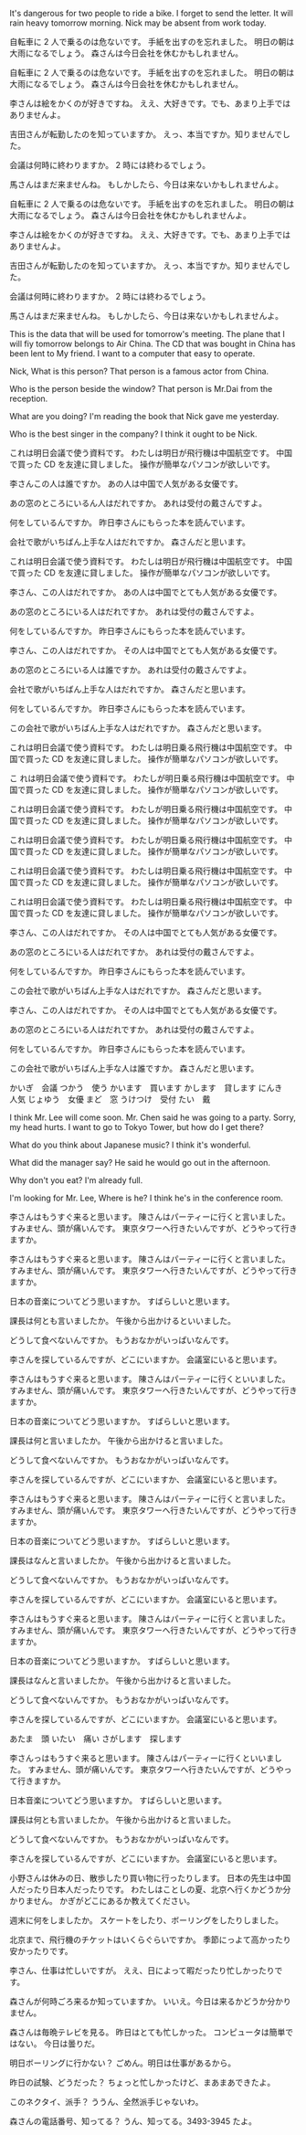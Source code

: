 It's dangerous for two people to ride a bike.
I forget to send the letter.
It will rain heavy tomorrow morning.
Nick may be absent from work today.

自転車に 2 人で乗るのは危ないです。
手紙を出すのを忘れました。
明日の朝は大雨になるでしょう。
森さんは今日会社を休むかもしれません。

自転車に 2 人で乗るのは危ないです。
手紙を出すのを忘れました。
明日の朝は大雨になるでしょう。
森さんは今日会社を休むかもしれません。

李さんは絵をかくのが好きですね。
ええ、大好きです。でも、あまり上手ではありませんよ。

吉田さんが転勤したのを知っていますか。
えっ、本当ですか。知りませんでした。

会議は何時に終わりますか。
2 時には終わるでしょう。

馬さんはまだ来ませんね。
もしかしたら、今日は来ないかもしれませんよ。

自転車に 2 人で乗るのは危ないです。
手紙を出すのを忘れました。
明日の朝は大雨になるでしょう。
森さんは今日会社を休むかもしれませんよ。

李さんは絵をかくのが好きですね。
ええ、大好きです。でも、あまり上手ではありませんよ。

吉田さんが転勤したのを知っていますか。
えっ、本当ですか。知りませんでした。

会議は何時に終わりますか。
2 時には終わるでしょう。

馬さんはまだ来ませんね。
もしかしたら、今日は来ないかもしれませんよ。

This is the data that will be used for tomorrow's meeting.
The plane that I will fiy tomorrow belongs to Air China.
The CD that was bought in China has been lent to My friend.
I want to a computer that easy to operate.

Nick, What is this person?
That person is a famous actor from China.

Who is the person beside the window?
That person is Mr.Dai from the reception.

What are you doing?
I'm reading the book that Nick gave me yesterday.

Who is the best singer in the company?
I think it ought to be Nick.

これは明日会議で使う資料です。
わたしは明日が飛行機は中国航空です。
中国で買った CD を友達に貸しました。
操作が簡単なパソコンが欲しいです。

李さんこの人は誰ですか。
あの人は中国で人気がある女優です。

あの窓のところにいるん人はだれですか。
あれは受付の戴さんですよ。

何をしているんですか。
昨日李さんにもらった本を読んでいます。

会社で歌がいちばん上手な人はだれですか。
森さんだと思います。

これは明日会議で使う資料です。
わたしは明日が飛行機は中国航空です。
中国で買った CD を友達に貸しました。
操作が簡単なパソコンが欲しいです。

李さん、この人はだれですか。
あの人は中国でとても人気がある女優です。

あの窓のところにいる人はだれですか。
あれは受付の戴さんですよ。

何をしているんですか。
昨日李さんにもらった本を読んでいます。

李さん、この人はだれですか。
その人は中国でとても人気がある女優です。

あの窓のところにいる人は誰ですか。
あれは受付の戴さんですよ。

会社で歌がいちばん上手な人はだれですか。
森さんだと思います。

何をしているんですか。
昨日李さんにもらった本を読んでいます。

この会社で歌がいちばん上手な人はだれですか。
森さんだと思います。

これは明日会議で使う資料です。
わたしは明日乗る飛行機は中国航空です。
中国で買った CD を友達に貸しました。
操作が簡単なパソコンが欲しいです。

こ れは明日会議で使う資料です。
わたしが明日乗る飛行機は中国航空です。
中国で買った CD を友達に貸しました。
操作が簡単なパソコンが欲しいです。

これは明日会議で使う資料です。
わたしが明日乗る飛行機は中国航空です。
中国で買った CD を友達に貸しました。
操作が簡単なパソコンが欲しいです。

これは明日会議で使う資料です。
わたしが明日乗る飛行機は中国航空です。
中国で買った CD を友達に貸しました。
操作が簡単なパソコンが欲しいです。

これは明日会議で使う資料です。
わたしは明日乗る飛行機は中国航空です。
中国で買った CD を友達に貸しました。
操作が簡単なパソコンが欲しいです。

これは明日会議で使う資料です。
わたしは明日乗る飛行機は中国航空です。
中国で買った CD を友達に貸しました。
操作が簡単なパソコンが欲しいです。

李さん、この人はだれですか。
その人は中国でとても人気がある女優です。

あの窓のところにいる人はだれですか。
あれは受付の戴さんですよ。

何をしているんですか。
昨日李さんにもらった本を読んでいます。

この会社で歌がいちばん上手な人はだれですか。
森さんだと思います。

李さん、この人はだれですか。
その人は中国でとても人気がある女優です。

あの窓のところにいる人はだれですか。
あれは受付の戴さんですよ。

何をしているんですか。
昨日李さんにもらった本を読んでいます。

この会社で歌がいちばん上手な人は誰ですか。
森さんだと思います。

かいぎ　会議
つかう　使う
かいます　買います
かします　貸します
にんき　人気
じょゆう　女優
まど　窓
うけつけ　受付
たい　戴

I think Mr. Lee will come soon.
Mr. Chen said he was going to a party.
Sorry, my head hurts.
I want to go to Tokyo Tower, but how do I get there?

What do you think about Japanese music?
I think it's wonderful.

What did the manager say?
He said he would go out in the afternoon.

Why don't you eat?
I'm already full.

I'm looking for Mr. Lee, Where is he?
I think he's in the conference room.

李さんはもうすぐ来ると思います。
陳さんはパーティーに行くと言いました。
すみません、頭が痛いんです。
東京タワーへ行きたいんですが、どうやって行きますか。

李さんはもうすぐ来ると思います。
陳さんはパーティーに行くと言いました。
すみません、頭が痛いんです。
東京タワーへ行きたいんですが、どうやって行きますか。

日本の音楽についてどう思いますか。
すばらしいと思います。

課長は何とも言いましたか。
午後から出かけるといいました。

どうして食べないんですか。
もうおなかがいっぱいなんです。

李さんを探しているんですが、どこにいますか。
会議室にいると思います。

李さんはもうすぐ来ると思います。
陳さんはパーティーに行くといいました。
すみません、頭が痛いんです。
東京タワーへ行きたいんですが、どうやって行きますか。

日本の音楽についてどう思いますか。
すばらしいと思います。

課長は何と言いましたか。
午後から出かけると言いました。

どうして食べないんですか。
もうおなかがいっぱいなんです。

李さんを探しているんですが、どこにいますか、
会議室にいると思います。

李さんはもうすぐ来ると思います。
陳さんはパーティーに行くと言いました。
すみません、頭が痛いんです。
東京タワーへ行きたいんですが、どうやって行きますか。

日本の音楽についてどう思いますか。
すばらしいと思います。

課長はなんと言いましたか。
午後から出かけると言いました。

どうして食べないんですか。
もうおなかがいっぱいなんです。

李さんを探しているんですが、どこにいますか。
会議室にいると思います。

李さんはもうすぐ来ると思います。
陳さんはパーティーに行くと言いました。
すみません、頭が痛いんです。
東京タワーへ行きたいんですが、どうやって行きますか。

日本の音楽についてどう思いますか。
すばらしいと思います。

課長はなんと言いましたか。
午後から出かけると言いました。

どうして食べないんですか。
もうおなかがいっぱいなんです。

李さんを探しているんですが、どこにいますか。
会議室にいると思います。

あたま　頭
いたい　痛い
さがします　探します

李さんっはもうすぐ来ると思います。
陳さんはパーティーに行くといいました。
すみません、頭が痛いんです。
東京タワーへ行きたいんですが、どうやって行きますか。

日本音楽についてどう思いますか。
すばらしいと思います。

課長は何とも言いましたか。
午後から出かけると言いました。

どうして食べないんですか。
もうおなかがいっぱいなんです。

李さんを探しているんですが、どこにいますか。
会議室にいると思います。

小野さんは休みの日、散歩したり買い物に行ったりします。
日本の先生は中国人だったり日本人だったりです。
わたしはことしの夏、北京へ行くかどうか分かりません。
かぎがどこにあるか教えてください。

週末に何をしましたか。
スケートをしたり、ボーリングをしたりしました。

北京まで、飛行機のチケットはいくらぐらいですか。
季節にっよて高かったり安かったりです。

李さん、仕事は忙しいですが。
ええ、日によって暇だったり忙しかったりです。

森さんが何時ごろ来るか知っていますか。
いいえ。今日は来るかどうか分かりません。

森さんは毎晩テレビを見る。
昨日はとても忙しかった。
コンピュータは簡単ではない。
今日は曇りだ。

明日ボーリングに行かない？
ごめん。明日は仕事があるから。

昨日の試験、どうだった？
ちょっと忙しかったけど、まあまあできたよ。

このネクタイ、派手？
ううん、全然派手じゃないわ。

森さんの電話番号、知ってる？
うん、知ってる。3493-3945 たよ。
